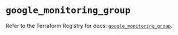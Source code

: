 # `google_monitoring_group`

Refer to the Terraform Registry for docs: [`google_monitoring_group`](https://registry.terraform.io/providers/hashicorp/google/6.45.0/docs/resources/monitoring_group).

